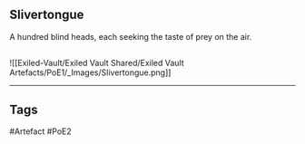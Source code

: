 ## Slivertongue
A hundred blind heads, each seeking the taste of prey on the air.
##
![[Exiled-Vault/Exiled Vault Shared/Exiled Vault Artefacts/PoE1/_Images/Slivertongue.png]]

---
## Tags
#Artefact
#PoE2